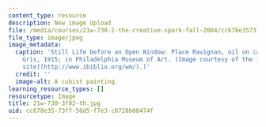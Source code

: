 ```yaml
---
content_type: resource
description: New image Upload
file: /media/courses/21w-730-2-the-creative-spark-fall-2004/cc678e3573ff56d5f7e3c0728b08474f_21w-730-3f02-th.jpg
file_type: image/jpeg
image_metadata:
  caption: 'Still Life before an Open Window: Place Ravignan, oil on canvas by Juan
    Gris, 1915; in Philadelphia Museum of Art. (Image courtesy of the [WebMuseum Web
    site](http://www.ibiblio.org/wm/).)'
  credit: ''
  image-alt: A cubist painting.
learning_resource_types: []
resourcetype: Image
title: 21w-730-3f02-th.jpg
uid: cc678e35-73ff-56d5-f7e3-c0728b08474f
---
```

